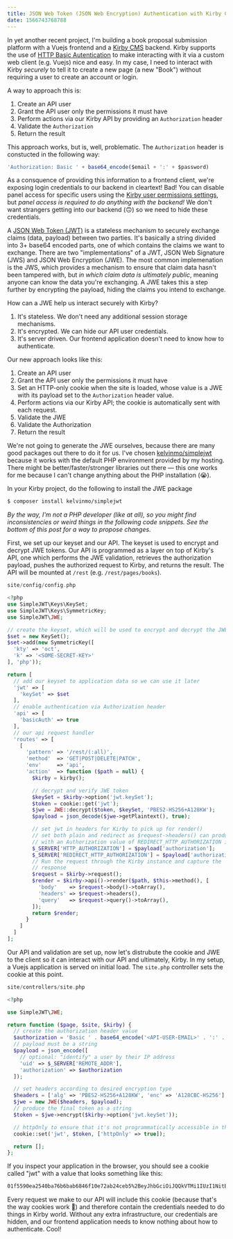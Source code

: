 ```yaml
---
title: JSON Web Token (JSON Web Encryption) Authentication with Kirby CMS 3
date: 1566743768788
---
```


In yet another recent project, I'm building a book proposal submission platform with a Vuejs frontend and a [Kirby CMS](getkirby.com) backend. Kirby supports the use of [HTTP Basic Autentication](https://getkirby.com/docs/guide/api/authentication#http-basic-auth) to make interacting with it via a custom web client (e.g. Vuejs) nice and easy. In my case, I need to interact with Kirby _securely_ to tell it to create a new page (a new "Book") without requiring a user to create an account or login.

A way to approach this is:
1. Create an API user
2. Grant the API user only the permissions it must have
3. Perform actions via our Kirby API by providing an `Authorization` header
4. Validate the `Authorization`
5. Return the result

This approach works, but is, well, problematic. The `Authorization` header is constucted in the following way:

```javascript
'Authorization: Basic ' + base64_encode($email + ':' + $password)
```

As a consquence of providing this information to a frontend client, we're exposing login credentials to our backend in cleartext! Bad! You can disable panel access for specific users using the [Kirby user permissions settings](https://getkirby.com/docs/guide/users/permissions), but _panel access is required to do anything with the backend!_ We don't want strangers getting into our backend (🙃) so we need to hide these credentials.

A [JSON Web Token (JWT)](https://jwt.io/) is a stateless mechanism to securely exchange claims (data, payload) between two parties. It's basically a string divided into 3+ base64 encoded parts, one of which contains the claims we want to exchange. There are two "implementations" of a JWT, JSON Web Signature (JWS) and JSON Web Encryption (JWE). The most common implemenation is the JWS, which provides a mechanism to ensure that claim data hasn't been tampered with, but _in which claim data is ultimately public_, meaning anyone can know the data you're exchanging. A JWE takes this a step further by encrypting the payload, hiding the claims you intend to exchange.

How can a JWE help us interact securely with Kirby?
1. It's stateless. We don't need any additional session storage mechanisms.
2. It's encrypted. We can hide our API user credentials.
3. It's server driven. Our frontend application doesn't need to know how to authenticate.

Our new approach looks like this:
1. Create an API user
2. Grant the API user only the permissions it must have
3. Set an HTTP-only cookie when the site is loaded, whose value is a JWE with its payload set to the `Authorization` header value.
4. Perform actions via our Kirby API; the cookie is automatically sent with each request.
5. Validate the JWE
6. Validate the Authorization
7. Return the result

We're not going to generate the JWE ourselves, because there are many good packages out there to do it for us. I've chosen [kelvinmo/simplejwt](https://github.com/kelvinmo/simplejwt) because it works with the default PHP environment provided by my hosting. There might be better/faster/stronger libraries out there — this one works for me because I can't change anything about the PHP installation (😭).

In your Kirby project, do the following to install the JWE package

```bash
$ composer install kelvinmo/simplejwt
```

_By the way, I'm not a PHP developer (like at all), so you might find inconsistencies or weird things in the following code snippets. See the bottom of this post for a way to propose changes._

First, we set up our keyset and our API. The keyset is used to encrypt and decrypt JWE tokens. Our API is programmed as a layer on top of Kirby's API, one which performs the JWE validation, retrieves the authorization payload, pushes the authorized request to Kirby, and returns the result. The API will be mounted at `/rest` (e.g. `/rest/pages/books`).

```php
site/config/config.php

<?php
use SimpleJWT\Keys\KeySet;
use SimpleJWT\Keys\SymmetricKey;
use SimpleJWT\JWE;

// create the keyset, which will be used to encrypt and decrypt the JWE
$set = new KeySet();
$set->add(new SymmetricKey([
  'kty' => 'oct',
  'k' => '<SOME-SECRET-KEY>'
], 'php'));

return [
  // add our keyset to application data so we can use it later
  'jwt' => [
    'keySet' => $set
  ],
  // enable authentication via Authorization header
  'api' => [
    'basicAuth' => true
  ],
  // our api request handler
  'routes' => [
    [
      'pattern' => '/rest/(:all)',
      'method'  => 'GET|POST|DELETE|PATCH',
      'env'     => 'api',
      'action'  => function ($path = null) {
        $kirby = kirby();

        // decrypt and verify JWE token
        $keySet = $kirby->option('jwt.keySet');
        $token = cookie::get('jwt');
        $jwe = JWE::decrypt($token, $keySet, 'PBES2-HS256+A128KW');
        $payload = json_decode($jwe->getPlaintext(), true);

        // set jwt in headers for Kirby to pick up for render()
        // set both plain and redirect as $request->headers() can produce an array
        // with an Authorization value of REDIRECT_HTTP_AUTHORIZATION if it's set
        $_SERVER['HTTP_AUTHORIZATION'] = $payload['authorization'];
        $_SERVER['REDIRECT_HTTP_AUTHORIZATION'] = $payload['authorization'];
        // Run the request through the Kirby instance and capture the
        // response
        $request = $kirby->request();
        $render = $kirby->api()->render($path, $this->method(), [
          'body'    => $request->body()->toArray(),
          'headers' => $request->headers(),
          'query'   => $request->query()->toArray(),
        ]);
        return $render;
      }
    ]
  ]
];
```

Our API and validation are set up, now let's distrubute the cookie and JWE to the client so it can interact with our API and ultimately, Kirby. In my setup, a Vuejs application is served on initial load. The `site.php` controller sets the cookie at this point.


```php
site/controllers/site.php

<?php

use SimpleJWT\JWE;

return function ($page, $site, $kirby) {
  // create the authorization header value
  $authorization = 'Basic ' . base64_encode('<API-USER-EMAIL>' . ':' . '<API-USER-PASSWORD>');
  // payload must be a string
  $payload = json_encode([
    // optional: "identify" a user by their IP address
    'uid' => $_SERVER['REMOTE_ADDR'],
    'authorization' => $authorization
  ]);

  // set headers according to desired encryption type
  $headers = ['alg' => 'PBES2-HS256+A128KW', 'enc' => 'A128CBC-HS256'];
  $jwe = new JWE($headers, $payload);
  // produce the final token as a string
  $token = $jwe->encrypt($kirby->option('jwt.keySet'));

  // httpOnly to ensure that it's not programmatically accessible in the browser environment
  cookie::set('jwt', $token, ['httpOnly' => true]);

  return [];
};
```

If you inspect your application in the browser, you should see a cookie called "jwt" with a value that looks something like this:

```bash
01f5590ea2540ba76b6bab6846f10e72ab24ceb5%2BeyJhbGciOiJQQkVTMi1IUzI1NitBMTI4S1ciLCJlbmMiOiJBMTI4Q0JDLUhTMjU2IiwicDJzIjoiQjlTaW1xemhQeEUiLCJwMmMiOjQwOTZ9.9_faQkyI0FdE5lCSdbg5iNNzpTWwL2xRPte8Zq8_cgksCJPWd2fEAw.PrQFpg9HOuStzBWYlUlk4w.NfLBCpAVSgG05QzybfW0_IEFADlzArd0bueC56NANHa0vVYbD3hOR1WaOXIZKpv24h3LK2F3S-n5TWhp0kZJfob1W2xt1Y5gh3knZxUoMf9FKX3KIWvRqN32-HkGiACLL2VH7b8rQXz1jkUyFt5VdQ.ZfOn8aqn6Z4CPwgn5WoGkw
```

Every request we make to our API will include this cookie (because that's the way cookies work 🌈) and therefore contain the credentials needed to do things in Kirby world. Without any extra infrastructure, our credentials are hidden, and our frontend application needs to know nothing about how to authenticate. Cool!
